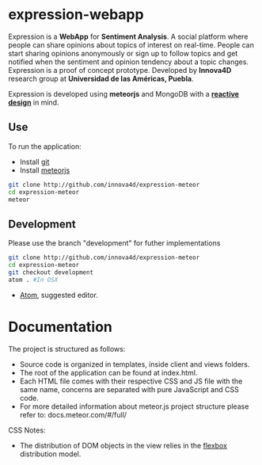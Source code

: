 # expression-webapp

Expression is a **WebApp** for **Sentiment Analysis**. A social platform where people can share opinions about topics of interest on real-time. People can start sharing opinions anonymously or sign up to follow topics and get notified when the sentiment and opinion tendency about a topic changes. Expression is a proof of concept prototype. Developed by **Innova4D** research group at **Universidad de las Américas, Puebla**.

Expression is developed using **meteorjs** and MongoDB with a [**reactive design**](http://www.reactivemanifesto.org/) in mind.

## Use

To run the application:

- Install [git](https://git-scm.com/book/en/v2/Getting-Started-Installing-Git)
- Install [meteorjs](https://www.meteor.com/)

```bash
git clone http://github.com/innova4d/expression-meteor
cd expression-meteor
meteor
```

## Development

Please use the branch "development" for futher implementations

```bash
git clone http://github.com/innova4d/expression-meteor
cd expression-meteor
git checkout development
atom . #In OSX
```

- [Atom](https://atom.io/), suggested editor.

# Documentation

The project is structured as follows:

- Source code is organized in templates, inside client and views folders.
- The root of the application can be found at index.html.
- Each HTML file comes with their respective CSS and JS file with the same name, concerns are separated with pure JavaScript and CSS code.
- For more detailed information about meteor.js project structure please refer to: docs.meteor.com/#/full/

CSS Notes:
- The distribution of DOM objects in the view relies in the  [flexbox](https://css-tricks.com/snippets/css/a-guide-to-flexbox/) distribution model.
